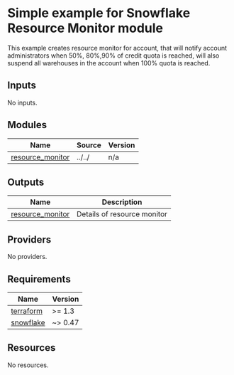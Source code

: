 <!-- BEGIN_TF_DOCS -->
# Simple example for Snowflake Resource Monitor module

This example creates resource monitor for account,
that will notify account administrators
when 50%, 80%,90% of credit quota is reached, will also suspend
all warehouses in the account when 100% quota is reached.



## Inputs

No inputs.

## Modules

| Name | Source | Version |
|------|--------|---------|
| <a name="module_resource_monitor"></a> [resource\_monitor](#module\_resource\_monitor) | ../../ | n/a |

## Outputs

| Name | Description |
|------|-------------|
| <a name="output_resource_monitor"></a> [resource\_monitor](#output\_resource\_monitor) | Details of resource monitor |

## Providers

No providers.

## Requirements

| Name | Version |
|------|---------|
| <a name="requirement_terraform"></a> [terraform](#requirement\_terraform) | >= 1.3 |
| <a name="requirement_snowflake"></a> [snowflake](#requirement\_snowflake) | ~> 0.47 |

## Resources

No resources.
<!-- END_TF_DOCS -->